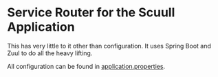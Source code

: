 # Service Router for the Scuull Application

This has very little to it other than configuration. It uses Spring Boot and Zuul to do all the heavy
lifting.

All configuration can be found in [application.properties](src/main/resources/application.properties).
